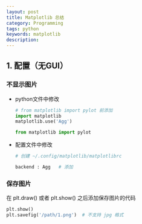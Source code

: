 ```yaml
---
layout: post
title: Matplotlib 总结
category: Programming
tags: python
keywords: matplotlib
description:
---
```


## 1. 配置（无GUI）

### 不显示图片

- python文件中修改

    ```python
    # from matplotlib import pylot 前添加
    import matplotlib
    matplotlib.use('Agg')

    from matplotlib import pylot
    ```

- 配置文件中修改

    ```bash
    # 创建 ~/.config/matplotlib/matplotlibrc

    backend : Agg   # 添加
    ```

### 保存图片

在 plt.draw() 或者 plt.show() 之后添加保存图片的代码

```python
plt.show()
plt.savefig('/path/1.png')  # 不支持 jpg 格式
```
